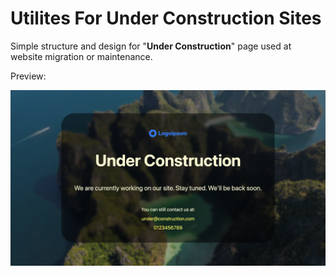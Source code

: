 # Utilites For Under Construction Sites

Simple structure and design for "**Under Construction**" page used at website migration or maintenance.

Preview:

![Page preview](img/preview.png)